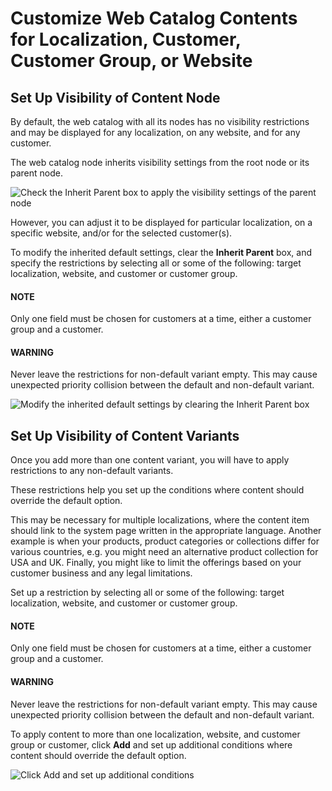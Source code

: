 <a id="user-guide-marketing-web-catalog-node-visibility"></a>

<a id="user-guide-marketing-web-catalog-content-visibility"></a>

<a id="user-guide-marketing-web-catalog-customize"></a>

# Customize Web Catalog Contents for Localization, Customer, Customer Group, or Website

<!-- begin -->

## Set Up Visibility of Content Node

By default, the web catalog with all its nodes has no visibility restrictions and may be displayed for any localization, on any website, and for any customer.

The web catalog node inherits visibility settings from the root node or its parent node.

![Check the Inherit Parent box to apply the visibility settings of the parent node](user/img/marketing/web_catalogs/InheritParent.png)

However, you can adjust it to be displayed for particular localization, on a specific website, and/or for the selected customer(s).

To modify the inherited default settings, clear the **Inherit Parent** box, and specify the restrictions by selecting all or some of the following: target localization, website, and customer or customer group.

#### NOTE
Only one field must be chosen for customers at a time, either a customer group and a customer.

#### WARNING
Never leave the restrictions for non-default variant empty. This may cause unexpected priority collision between the default and non-default variant.

![Modify the inherited default settings by clearing the Inherit Parent box](user/img/marketing/web_catalogs/InheritParentOff.png)

## Set Up Visibility of Content Variants

Once you add more than one content variant, you will have to apply restrictions to any non-default variants.

These restrictions help you set up the conditions where content should override the default option.

This may be necessary for multiple localizations, where the content item should link to the system page written in the appropriate language. Another example is when your products, product categories or collections differ for various countries, e.g. you might need an alternative product collection for USA and UK. Finally, you might like to limit the offerings based on your customer business and any legal limitations.

Set up a restriction by selecting all or some of the following: target localization, website, and customer or customer group.

#### NOTE
Only one field must be chosen for customers at a time, either a customer group and a customer.

#### WARNING
Never leave the restrictions for non-default variant empty. This may cause unexpected priority collision between the default and non-default variant.

To apply content to more than one localization, website, and customer group or customer, click **Add** and set up additional conditions where content should override the default option.

![Click Add and set up additional conditions](user/img/marketing/web_catalogs/AddMoreRestrictions.png)
<!-- finish -->
